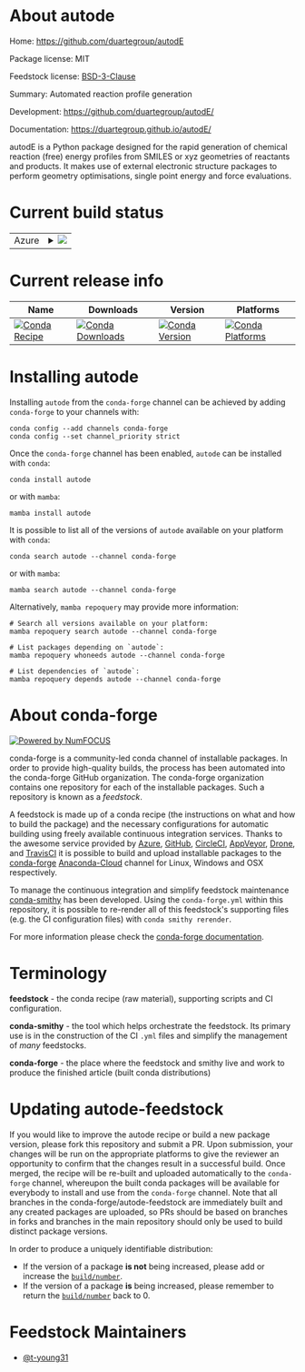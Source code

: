 About autode
============

Home: https://github.com/duartegroup/autodE

Package license: MIT

Feedstock license: [BSD-3-Clause](https://github.com/conda-forge/autode-feedstock/blob/main/LICENSE.txt)

Summary: Automated reaction profile generation

Development: https://github.com/duartegroup/autodE/

Documentation: https://duartegroup.github.io/autodE/

autodE is a Python package designed for the rapid generation of chemical
reaction (free) energy profiles from SMILES or xyz geometries of reactants
and products. It makes use of external electronic structure packages to
perform geometry optimisations, single point energy and force evaluations.


Current build status
====================


<table>
    
  <tr>
    <td>Azure</td>
    <td>
      <details>
        <summary>
          <a href="https://dev.azure.com/conda-forge/feedstock-builds/_build/latest?definitionId=12006&branchName=main">
            <img src="https://dev.azure.com/conda-forge/feedstock-builds/_apis/build/status/autode-feedstock?branchName=main">
          </a>
        </summary>
        <table>
          <thead><tr><th>Variant</th><th>Status</th></tr></thead>
          <tbody><tr>
              <td>linux_64_python3.10.____cpython</td>
              <td>
                <a href="https://dev.azure.com/conda-forge/feedstock-builds/_build/latest?definitionId=12006&branchName=main">
                  <img src="https://dev.azure.com/conda-forge/feedstock-builds/_apis/build/status/autode-feedstock?branchName=main&jobName=linux&configuration=linux_64_python3.10.____cpython" alt="variant">
                </a>
              </td>
            </tr><tr>
              <td>linux_64_python3.8.____cpython</td>
              <td>
                <a href="https://dev.azure.com/conda-forge/feedstock-builds/_build/latest?definitionId=12006&branchName=main">
                  <img src="https://dev.azure.com/conda-forge/feedstock-builds/_apis/build/status/autode-feedstock?branchName=main&jobName=linux&configuration=linux_64_python3.8.____cpython" alt="variant">
                </a>
              </td>
            </tr><tr>
              <td>linux_64_python3.9.____cpython</td>
              <td>
                <a href="https://dev.azure.com/conda-forge/feedstock-builds/_build/latest?definitionId=12006&branchName=main">
                  <img src="https://dev.azure.com/conda-forge/feedstock-builds/_apis/build/status/autode-feedstock?branchName=main&jobName=linux&configuration=linux_64_python3.9.____cpython" alt="variant">
                </a>
              </td>
            </tr><tr>
              <td>osx_64_python3.10.____cpython</td>
              <td>
                <a href="https://dev.azure.com/conda-forge/feedstock-builds/_build/latest?definitionId=12006&branchName=main">
                  <img src="https://dev.azure.com/conda-forge/feedstock-builds/_apis/build/status/autode-feedstock?branchName=main&jobName=osx&configuration=osx_64_python3.10.____cpython" alt="variant">
                </a>
              </td>
            </tr><tr>
              <td>osx_64_python3.8.____cpython</td>
              <td>
                <a href="https://dev.azure.com/conda-forge/feedstock-builds/_build/latest?definitionId=12006&branchName=main">
                  <img src="https://dev.azure.com/conda-forge/feedstock-builds/_apis/build/status/autode-feedstock?branchName=main&jobName=osx&configuration=osx_64_python3.8.____cpython" alt="variant">
                </a>
              </td>
            </tr><tr>
              <td>osx_64_python3.9.____cpython</td>
              <td>
                <a href="https://dev.azure.com/conda-forge/feedstock-builds/_build/latest?definitionId=12006&branchName=main">
                  <img src="https://dev.azure.com/conda-forge/feedstock-builds/_apis/build/status/autode-feedstock?branchName=main&jobName=osx&configuration=osx_64_python3.9.____cpython" alt="variant">
                </a>
              </td>
            </tr><tr>
              <td>osx_arm64_python3.10.____cpython</td>
              <td>
                <a href="https://dev.azure.com/conda-forge/feedstock-builds/_build/latest?definitionId=12006&branchName=main">
                  <img src="https://dev.azure.com/conda-forge/feedstock-builds/_apis/build/status/autode-feedstock?branchName=main&jobName=osx&configuration=osx_arm64_python3.10.____cpython" alt="variant">
                </a>
              </td>
            </tr><tr>
              <td>osx_arm64_python3.8.____cpython</td>
              <td>
                <a href="https://dev.azure.com/conda-forge/feedstock-builds/_build/latest?definitionId=12006&branchName=main">
                  <img src="https://dev.azure.com/conda-forge/feedstock-builds/_apis/build/status/autode-feedstock?branchName=main&jobName=osx&configuration=osx_arm64_python3.8.____cpython" alt="variant">
                </a>
              </td>
            </tr><tr>
              <td>osx_arm64_python3.9.____cpython</td>
              <td>
                <a href="https://dev.azure.com/conda-forge/feedstock-builds/_build/latest?definitionId=12006&branchName=main">
                  <img src="https://dev.azure.com/conda-forge/feedstock-builds/_apis/build/status/autode-feedstock?branchName=main&jobName=osx&configuration=osx_arm64_python3.9.____cpython" alt="variant">
                </a>
              </td>
            </tr>
          </tbody>
        </table>
      </details>
    </td>
  </tr>
</table>

Current release info
====================

| Name | Downloads | Version | Platforms |
| --- | --- | --- | --- |
| [![Conda Recipe](https://img.shields.io/badge/recipe-autode-green.svg)](https://anaconda.org/conda-forge/autode) | [![Conda Downloads](https://img.shields.io/conda/dn/conda-forge/autode.svg)](https://anaconda.org/conda-forge/autode) | [![Conda Version](https://img.shields.io/conda/vn/conda-forge/autode.svg)](https://anaconda.org/conda-forge/autode) | [![Conda Platforms](https://img.shields.io/conda/pn/conda-forge/autode.svg)](https://anaconda.org/conda-forge/autode) |

Installing autode
=================

Installing `autode` from the `conda-forge` channel can be achieved by adding `conda-forge` to your channels with:

```
conda config --add channels conda-forge
conda config --set channel_priority strict
```

Once the `conda-forge` channel has been enabled, `autode` can be installed with `conda`:

```
conda install autode
```

or with `mamba`:

```
mamba install autode
```

It is possible to list all of the versions of `autode` available on your platform with `conda`:

```
conda search autode --channel conda-forge
```

or with `mamba`:

```
mamba search autode --channel conda-forge
```

Alternatively, `mamba repoquery` may provide more information:

```
# Search all versions available on your platform:
mamba repoquery search autode --channel conda-forge

# List packages depending on `autode`:
mamba repoquery whoneeds autode --channel conda-forge

# List dependencies of `autode`:
mamba repoquery depends autode --channel conda-forge
```


About conda-forge
=================

[![Powered by
NumFOCUS](https://img.shields.io/badge/powered%20by-NumFOCUS-orange.svg?style=flat&colorA=E1523D&colorB=007D8A)](https://numfocus.org)

conda-forge is a community-led conda channel of installable packages.
In order to provide high-quality builds, the process has been automated into the
conda-forge GitHub organization. The conda-forge organization contains one repository
for each of the installable packages. Such a repository is known as a *feedstock*.

A feedstock is made up of a conda recipe (the instructions on what and how to build
the package) and the necessary configurations for automatic building using freely
available continuous integration services. Thanks to the awesome service provided by
[Azure](https://azure.microsoft.com/en-us/services/devops/), [GitHub](https://github.com/),
[CircleCI](https://circleci.com/), [AppVeyor](https://www.appveyor.com/),
[Drone](https://cloud.drone.io/welcome), and [TravisCI](https://travis-ci.com/)
it is possible to build and upload installable packages to the
[conda-forge](https://anaconda.org/conda-forge) [Anaconda-Cloud](https://anaconda.org/)
channel for Linux, Windows and OSX respectively.

To manage the continuous integration and simplify feedstock maintenance
[conda-smithy](https://github.com/conda-forge/conda-smithy) has been developed.
Using the ``conda-forge.yml`` within this repository, it is possible to re-render all of
this feedstock's supporting files (e.g. the CI configuration files) with ``conda smithy rerender``.

For more information please check the [conda-forge documentation](https://conda-forge.org/docs/).

Terminology
===========

**feedstock** - the conda recipe (raw material), supporting scripts and CI configuration.

**conda-smithy** - the tool which helps orchestrate the feedstock.
                   Its primary use is in the construction of the CI ``.yml`` files
                   and simplify the management of *many* feedstocks.

**conda-forge** - the place where the feedstock and smithy live and work to
                  produce the finished article (built conda distributions)


Updating autode-feedstock
=========================

If you would like to improve the autode recipe or build a new
package version, please fork this repository and submit a PR. Upon submission,
your changes will be run on the appropriate platforms to give the reviewer an
opportunity to confirm that the changes result in a successful build. Once
merged, the recipe will be re-built and uploaded automatically to the
`conda-forge` channel, whereupon the built conda packages will be available for
everybody to install and use from the `conda-forge` channel.
Note that all branches in the conda-forge/autode-feedstock are
immediately built and any created packages are uploaded, so PRs should be based
on branches in forks and branches in the main repository should only be used to
build distinct package versions.

In order to produce a uniquely identifiable distribution:
 * If the version of a package **is not** being increased, please add or increase
   the [``build/number``](https://docs.conda.io/projects/conda-build/en/latest/resources/define-metadata.html#build-number-and-string).
 * If the version of a package **is** being increased, please remember to return
   the [``build/number``](https://docs.conda.io/projects/conda-build/en/latest/resources/define-metadata.html#build-number-and-string)
   back to 0.

Feedstock Maintainers
=====================

* [@t-young31](https://github.com/t-young31/)

